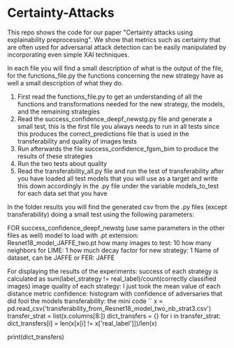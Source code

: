 # Certainty-Attacks
This repo shows the code for our paper "Certainty attacks using explainability preprocessing". We show that metrics such as certainty that are often used for adversarial attack detection can be easily manipulated by incorporating even simple XAI techniques.


In each file you will find a small description of what is the output of the file, for the functions_file.py the functions concerning the new strategy have as well a small description of what they do. 

1) First read the functions_file.py to get an understanding of all the functions and transformations needed for the new strategy, the models, and the remaining strategies
2) Read the success_confidence_deepf_newstg.py file and generate a small test, this is the first file you always needs to run in all tests since this produces the correct_predictions file that is used in the transferability and quality of images tests
3) Run afterwards the file success_confidence_fgsm_bim to produce the results of these strategies
4) Run the two tests about quality
5) Read the transferability_all.py file and run the test of transferability after you have loaded all test models that you will use as a target and write this down accordingly in the .py file under the variable models_to_test for each data set that you have

In the folder results you will find the generated csv from the .py files (except transferability) doing a small test using the following parameters:  

FOR success_confidence_deepf_newstg (use same parameters in the other files as well)
model to load with .pt extension: Resnet18_model_JAFFE_two.pt
how many images to test: 10
how many neighbors for LIME: 1
how much decay factor for new strategy: 1
Name of dataset, can be JAFFE or FER: JAFFE


For displaying the results of the experiments:
success of each strategy is calculated as sum(label_strategy != real_label)/count(correctly classified images)
image quality of each strategy: I just took the mean value of each distance metric 
confidence: histogram with confidence of adversaries that did fool the models 
transferability: the mini code 
``
x = pd.read_csv('transferability_from_Resnet18_model_two_nb_strat3.csv')
transfer_strat = list(x.columns[8:])
dict_transfers = {}
for i in transfer_strat:
    dict_transfers[i] = len(x[x[i] != x['real_label']])/len(x)

print(dict_transfers)
